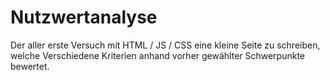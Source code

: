 # Nutzwertanalyse

Der aller erste Versuch mit HTML / JS / CSS eine kleine Seite zu schreiben, welche Verschiedene Kriterien anhand vorher gewählter Schwerpunkte bewertet.
